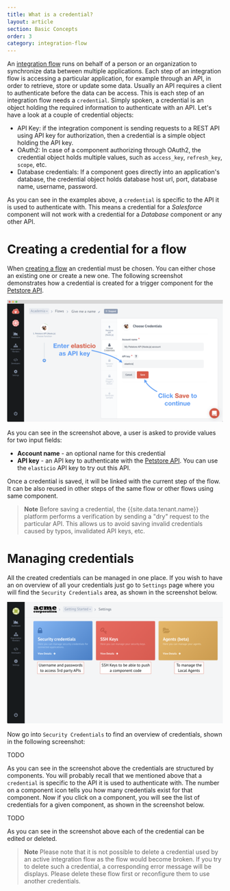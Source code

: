 ```yaml
---
title: What is a credential?
layout: article
section: Basic Concepts
order: 3
category: integration-flow
---
```


An [integration flow](integration-flow) runs on behalf of a person or an
organization to synchronize data between multiple applications. Each step
of an integration flow is accessing a particular application, for example
through an API, in order to retrieve, store or update some data. Usually
an API requires a client to authenticate before the data can be access.
This is each step of an integration flow needs a `credential`. Simply
spoken, a credential is an object holding the required information to
authenticate with an API. Let's have a look at a couple of credential
objects:

* API Key: if the integration component is sending requests to a REST API
using API key for authorization, then a credential is a simple object
holding the API key.
* OAuth2: In case of a component authorizing through OAuth2, the credential
object holds multiple values, such as `access_key`, `refresh_key`, `scope`, etc.
* Database credentials: If a component goes directly into an application's
database, the credential object holds database host url, port, database name,
username, password.

As you can see in the examples above, a `credential` is specific to the
API it is used to authenticate with. This means a credential for a
*Salesforce* component will not work with a credential for a *Database*
component or any other API.

# Creating a credential for a flow

When [creating a flow](first-flow) an credential must be chosen. You can
either chose an existing one or create a new one. The following screenshot
demonstrates how a credential is created for a trigger component for the
[Petstore API](https://petstore.elastic.io/docs/).

![Create the credentials to access](/assets/img/getting-started/first-flow/getting-started-flow-003.png "Create the credentials to access")

As you can see in the screenshot above, a user is asked to provide values
for two input fields:
*   **Account name** - an optional name for this credential
*   **API key** - an API key to authenticate with the
[Petstore API](https://petstore.elastic.io/docs/). You can use the
`elasticio` API key to try out this API.

Once a credential is saved, it will be linked with the current step of
the flow. It can be also reused in other steps of the same flow or other
flows using same component.

> **Note** Before saving a credential, the {{site.data.tenant.name}} platform performs a verification by sending a "dry" request to the particular API. This allows us to avoid saving invalid credentials caused by typos, invalidated API keys, etc.

# Managing credentials

All the created credentials can be managed in one place. If you wish to
have an on overview of all your credentials just go to `Settings` page
where you will find the `Security Credentials` area, as shown in the
screenshot below.

![The settings page](/assets/img/getting-started/tour/tour6.png "The settings page")

Now go into `Security Credentials` to find an overview of credentials,
shown in the following screenshot:

TODO

As you can see in the screenshot above the credentials are structured by
components. You will probably recall that we mentioned above that a
`credential` is specific to the API it is used to authenticate with. The
number on a component icon tells you how many credentials exist for that
component. Now if you click on a component, you will see the list of
credentials for a given component, as shown in the screenshot below.

TODO

As you can see in the screenshot above each of the credential can be
edited or deleted.

> **Note** Please note that it is not possible to delete a credential used by an active integration flow as the flow would become broken. If you try to delete such a credential, a corresponding error message will be displays. Please delete these flow first or reconfigure them to use another credentials.

